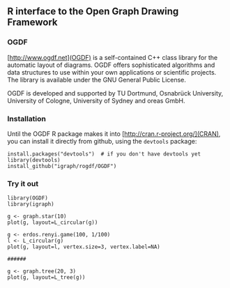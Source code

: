 
## R interface to the Open Graph Drawing Framework

### OGDF

[http://www.ogdf.net](OGDF) is a self-contained C++ class library for
the automatic layout of diagrams. OGDF offers sophisticated algorithms
and data structures to use within your own applications or scientific
projects. The library is available under the GNU General Public
License.

OGDF is developed and supported by TU Dortmund, Osnabrück University,
University of Cologne, University of Sydney and oreas GmbH.

### Installation

Until the OGDF R package makes it into
[http://cran.r-project.org/](CRAN), you can install it directly
from github, using the `devtools` package:

```
install.packages("devtools")  # if you don't have devtools yet
library(devtools)
install_github("igraph/rogdf/OGDF")
```

### Try it out

```
library(OGDF)
library(igraph)

g <- graph.star(10)
plot(g, layout=L_circular(g))

g <- erdos.renyi.game(100, 1/100)
l <- L_circular(g)
plot(g, layout=l, vertex.size=3, vertex.label=NA)

######

g <- graph.tree(20, 3)
plot(g, layout=L_tree(g))
```
